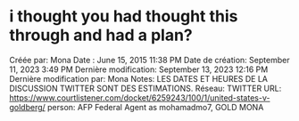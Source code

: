 # i thought you had thought this through and had a plan?

Créée par: Mona
Date : June 15, 2015 11:38 PM
Date de création: September 11, 2023 3:49 PM
Dernière modification: September 13, 2023 12:16 PM
Dernière modification par: Mona
Notes: LES DATES ET HEURES DE LA DISCUSSION TWITTER SONT DES ESTIMATIONS.
Réseau: TWITTER
URL: https://www.courtlistener.com/docket/6259243/100/1/united-states-v-goldberg/
person: AFP Federal Agent as mohamadmo7, GOLD MONA